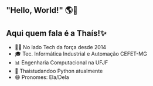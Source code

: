 ## "Hello, World!" 🌎🖖
## Aqui quem fala é a Thaís!✨

- 👩‍💻 No lado Tech da força desde 2014
- 🎓 Tec. Informática Industrial e Automação CEFET-MG
- 📊 Engenharia Computacional na UFJF
- 🌱 Thaistudandoo Python atualmente
- 😄 Pronomes: Ela/Dela

